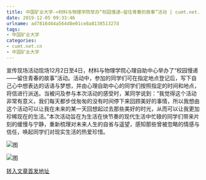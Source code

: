 ```yaml
---
title: 中国矿业大学->材料与物理学院举办“校园慢递—留住青春的故事”活动 | cumt.net.cn
date: 2019-12-05 09:33:46
urlname: ad7816d44a564d8e01ce8a813851327d
tags: 
- 中国矿业大学
categories:
- cumt.net.cn
- 中国矿业大学
---
```

宣传现场活动现场12月2日至4日，材料与物理学院心理自助中心举办了“校园慢递——留住青春的故事”活动。活动中，参加的同学们可在指定地点登记后，写下自己心中想表达的话语与梦想，并由心理自助中心的同学们按照指定的时间和地点，将信进行派送。当被问及参与本次活动的感受时，某同学说到：“我觉得这个活动非常有意义，我们每天都步伐匆匆的没有时间停下来回顾美好的事情，所以我想由这个活动可以让我在未来的某一天回想起过去那些美好的时光，从而可以让我更加珍稀现在的生活。”本次活动旨在为生活在快节奏的现代生活中忙碌的同学们带来片刻的缓慢与宁静，重新梳理对未来人生的自省与遥望，感知那些曾被忽略的情感与信任，唤起同学们对现实生活的热爱珍惜。

![图](http://xwzx.cumt.edu.cn/_upload/article/images/d8/65/6396aea24f978bc53d192cfca4d0/e4ffc21d-b32c-4329-ab5d-1aa594fddabf.png)

![图](http://xwzx.cumt.edu.cn/_upload/article/images/d8/65/6396aea24f978bc53d192cfca4d0/6566f359-f296-4ddb-962d-d6d5c5076f46.png)

[转入文章首发地址](http://xwzx.cumt.edu.cn/6f/1b/c523a552731/page.htm)